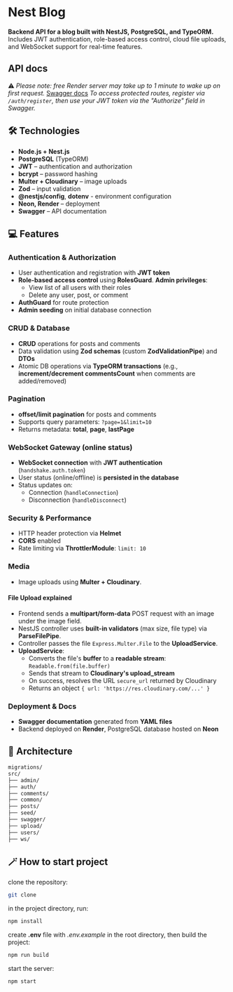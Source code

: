 # Nest Blog

**Backend API for a blog built with NestJS, PostgreSQL, and TypeORM.** Includes JWT authentication, role-based access control, cloud file uploads, and WebSocket support for real-time features.

## API docs

⚠️ _Please note: free Render server may take up to 1 minute to wake up on first request._
[Swagger docs](https://nest-blog-7ygh.onrender.com/docs)
_To access protected routes, register via `/auth/register`, then use your JWT token via the "Authorize" field in Swagger._

## 🛠️ Technologies

- **Node.js + Nest.js**
- **PostgreSQL** (TypeORM)
- **JWT** – authentication and authorization
- **bcrypt** – password hashing
- **Multer + Cloudinary** – image uploads
- **Zod** – input validation
- **@nestjs/config**, **dotenv** - environment configuration
- **Neon, Render** – deployment
- **Swagger** – API documentation

## 💻 Features

### Authentication & Authorization

- User authentication and registration with **JWT token**
- **Role-based access control** using **RolesGuard**. **Admin privileges**:
  - View list of all users with their roles
  - Delete any user, post, or comment
- **AuthGuard** for route protection
- **Admin seeding** on initial database connection

### CRUD & Database

- **CRUD** operations for posts and comments
- Data validation using **Zod schemas** (custom **ZodValidationPipe**) and **DTOs**
- Atomic DB operations via **TypeORM transactions** (e.g., **increment/decrement commentsCount** when comments are added/removed)

### Pagination

- **offset/limit pagination** for posts and comments
- Supports query parameters: `?page=1&limit=10`
- Returns metadata: **total**, **page**, **lastPage**

### WebSocket Gateway (online status)

- **WebSocket connection** with **JWT authentication** (`handshake.auth.token`)
- User status (online/offline) is **persisted in the database**
- Status updates on:
  - Connection (`handleConnection`)
  - Disconnection (`handleDisconnect`)

### Security & Performance

- HTTP header protection via **Helmet**
- **CORS** enabled
- Rate limiting via **ThrottlerModule**: `limit: 10`

### Мedia

- Image uploads using **Multer + Cloudinary**.

#### File Upload explained

- Frontend sends a **multipart/form-data** POST request with an image under the image field.
- NestJS controller uses **built-in validators** (max size, file type) via **ParseFilePipe**.
- Controller passes the file `Express.Multer.File` to the **UploadService**.
- **UploadService**:
  - Converts the file's **buffer** to a **readable stream**: `Readable.from(file.buffer)`
  - Sends that stream to **Cloudinary's upload_stream**
  - On success, resolves the URL `secure_url` returned by Cloudinary
  - Returns an object `{ url: 'https://res.cloudinary.com/...' }`

### Deployment & Docs

- **Swagger documentation** generated from **YAML files**
- Backend deployed on **Render**, PostgreSQL database hosted on **Neon**

## 📁 Architecture

```bash
migrations/
src/
├── admin/
├── auth/
├── comments/
├── common/
├── posts/
├── seed/
├── swagger/
├── upload/
├── users/
├── ws/
```

## 🪄 How to start project

clone the repository:

```bash
git clone
```

in the project directory, run:

```bash
npm install
```

create **.env** file with _.env.example_ in the root directory, then build the project:

```bash
npm run build
```

start the server:

```bash
npm start
```
